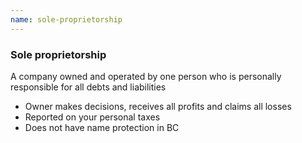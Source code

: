 ```yaml
---
name: sole-proprietorship
---
```

### Sole proprietorship
A company owned and operated by one person who is personally responsible for all debts and liabilities
- Owner makes decisions, receives all profits and claims all losses
- Reported on your personal taxes
- Does not have name protection in BC